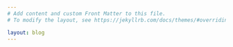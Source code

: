 ```yaml
---
# Add content and custom Front Matter to this file.
# To modify the layout, see https://jekyllrb.com/docs/themes/#overriding-theme-defaults

layout: blog
---
```

